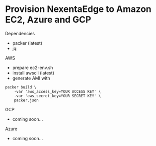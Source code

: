 # Provision NexentaEdge to Amazon EC2, Azure and GCP

Dependencies

* packer (latest)
* jq

AWS

* prepare ec2-env.sh
* install awscli (latest)
* generate AMI with

``` 
packer build \
	-var 'aws_access_key=YOUR ACCESS KEY' \
	-var 'aws_secret_key=YOUR SECRET KEY' \
	packer.json
```

GCP

* coming soon...

Azure

* coming soon...
